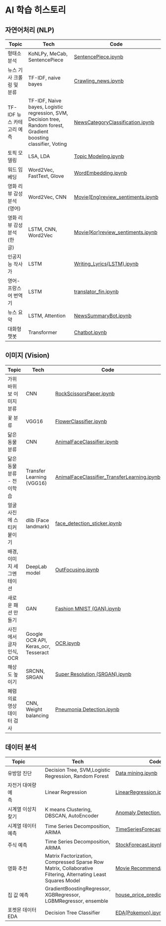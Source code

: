 # AI 학습 히스토리

## 자연어처리 (NLP)

|Topic|Tech|Code|
|---|---|---|
|형태소 분석|KoNLPy, MeCab, SentencePiece|[SentencePiece.ipynb](https://github.com/nr-ai/Aiffel_Exploration/blob/master/SentencePiece.ipynb)
|뉴스 기사 크롤링 및 분류|TF-IDF, naive bayes|[Crawling_news.ipynb](https://github.com/nr-ai/Aiffel_Exploration/blob/master/Crawling_news.ipynb)|
|TF-IDF 뉴스 카테고리 예측|TF-IDF, Naive bayes, Logistic regression, SVM, Decision tree, Random forest, Gradient boosting classifier, Voting|[NewsCategoryClassification.ipynb](https://github.com/nr-ai/Aiffel_Exploration/blob/master/NewsCategoryClassification.ipynb)|
|토픽 모델링|LSA, LDA|[Topic Modeling.ipynb](https://github.com/nr-ai/Aiffel_Exploration/blob/master/Topic%20Modeling.ipynb)|
|워드 임베딩|Word2Vec, FastText, Glove|[WordEmbedding.ipynb](https://github.com/nr-ai/Aiffel_Exploration/blob/master/WordEmbedding.ipynb)
|영화 리뷰 감성 분석 (영어)|Word2Vec, CNN|[Movie(Eng)review_sentiments.ipynb](https://github.com/nr-ai/Aiffel_Exploration/blob/master/Movie(Eng)_review_sentiments.ipynb)|
|영화 리뷰 감성 분석 (한글)&nbsp;&nbsp;&nbsp;&nbsp;&nbsp;&nbsp;|LSTM, CNN, Word2Vec|[Movie(Kor)review_sentiments.ipynb](https://github.com/nr-ai/Aiffel_Exploration/blob/master/Movie(Kor)_review_sentiments.ipynb)|
|인공지능 작사가|LSTM|[Writing_Lyrics(LSTM).ipynb](https://github.com/nr-ai/Aiffel_Exploration/blob/master/Writing_Lyrics(LSTM).ipynb)|
|영어-프랑스어 번역기|LSTM|[translator_fin.ipynb](https://github.com/nr-ai/Aiffel_Exploration/blob/master/translator_fin.ipynb)|
|뉴스 요약|LSTM, Attention|[NewsSummaryBot.ipynb](https://github.com/nr-ai/Aiffel_Exploration/blob/master/NewsSummaryBot.ipynb)|
|대화형 챗봇|Transformer|[Chatbot.ipynb](https://github.com/nr-ai/Aiffel_Exploration/blob/master/Chatbot.ipynb)|

## 이미지 (Vision)
|Topic|Tech|Code|
|------|---|---|
|가위바위보 이미지 분류|CNN|[RockScissorsPaper.ipynb](https://github.com/nr-ai/Aiffel_Exploration/blob/master/RockScissorsPaper.ipynb)|
|꽃 분류|VGG16|[FlowerClassifier.ipynb](https://github.com/nr-ai/Aiffel_Exploration/blob/master/FlowerClassifier.ipynb)|
|닮은 동물 분류|CNN|[AnimalFaceClassifier.ipynb](https://github.com/nr-ai/Aiffel_Exploration/blob/master/AnimalFaceClassifier.ipynb)|
|닮은 동물 분류 - 전이학습|Transfer Learning (VGG16)|[AnimalFaceClassifier_TransferLearning.ipynb](https://github.com/nr-ai/Aiffel_Exploration/blob/master/AnimalFaceClassifier_TransferLearning.ipynb)|
|얼굴 사진에 스티커 붙이기|dlib (Face landmark)|[face_detection_sticker.ipynb](https://github.com/nr-ai/Aiffel_Exploration/blob/master/face_detection_sticker.ipynb)|
|배경, 이미지 세그멘테이션&nbsp;&nbsp;|DeepLab model|[OutFocusing.ipynb](https://github.com/nr-ai/Aiffel_Exploration/blob/master/OutFocusing.ipynb)|
|새로운 패션 만들기|GAN|[Fashion MNIST (GAN).ipynb](https://github.com/nr-ai/Aiffel_Exploration/blob/master/Fashion%20MNIST%20(GAN).ipynb)|
|사진에서 글자 인식, OCR|Google OCR API, Keras_ocr, Tesseract|[OCR.ipynb](https://github.com/nr-ai/Aiffel_Exploration/blob/master/OCR.ipynb)|
|해상도 높이기|SRCNN, SRGAN|[Super Resolution (SRGAN).ipynb](https://github.com/nr-ai/Aiffel_Exploration/blob/master/Super%20Resolution%20(SRGAN).ipynb)|
|폐렴 의료영상 데이터 검사|CNN, Weight balancing|[Pneumonia Detection.ipynb](https://github.com/nr-ai/Aiffel_Exploration/blob/master/Pneumonia%20Detection.ipynb)|


## 데이터 분석
|Topic&nbsp;&nbsp;&nbsp;&nbsp;&nbsp;&nbsp;&nbsp;&nbsp;|Tech|Code|
|------|---|---|
|유방암 진단|Decision Tree, SVM,Logistic Regression, Random Forest|[Data mining.ipynb](https://github.com/nr-ai/Aiffel_Exploration/blob/master/Data%20mining.ipynb)|
|자전거 대여량 예측&nbsp;&nbsp;&nbsp;&nbsp;&nbsp;&nbsp;&nbsp;&nbsp;&nbsp;&nbsp;&nbsp;&nbsp;&nbsp;&nbsp;&nbsp;&nbsp;&nbsp;&nbsp;&nbsp;&nbsp;&nbsp;|Linear Regression|[LinearRegression.ipynb](https://github.com/nr-ai/Aiffel_Exploration/blob/master/LinearRegression.ipynb)|
|시계열 이상치 찾기|K means Clustering, DBSCAN, AutoEncoder|[Anomaly Detection.ipynb](https://github.com/nr-ai/Aiffel_Exploration/blob/master/Super%20Resolution%20(SRGAN).ipynb)|
|시계열 데이터 예측&nbsp;&nbsp;&nbsp;&nbsp;|Time Series Decomposition, ARIMA|[TimeSeriesForecast(ARIMA).ipynb](https://github.com/nr-ai/Aiffel_Exploration/blob/master/TimeSeriesForecast(ARIMA).ipynb)|
|주식 예측|Time Series Decomposition, ARIMA|[StockForecast.ipynb](https://github.com/nr-ai/Aiffel_Exploration/blob/master/StockForecast.ipynb)|
|영화 추천|Matrix Factorization, Compressed Sparse Row Matrix, Collaborative Filtering, Alternating Least Squares Model|[Movie Recommendation.ipynb ](https://github.com/nr-ai/Aiffel_Exploration/blob/master/Movie%20Recommendation.ipynb)|
|집 값 예측|GradientBoostingRegressor, XGBRegressor, LGBMRegressor, ensemble|[house_price_prediction.ipynb](https://github.com/nr-ai/Aiffel_Exploration/blob/master/house_price_prediction.ipynb)|
|포켓몬 데이터 EDA|Decision Tree Classifier|[EDA(Pokemon).ipynb](https://github.com/nr-ai/Aiffel_Exploration/blob/master/EDA(Pokemon).ipynb)